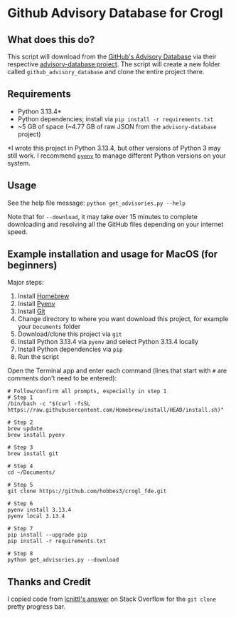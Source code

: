 # Github Advisory Database for Crogl

## What does this do?
This script will download from the [GitHub's Advisory Database](https://github.com/advisories) via their respective [advisory-database project](https://github.com/github/advisory-database). The script will create a new folder called `github_advisory_database` and clone the entire project there.

## Requirements
- Python 3.13.4*
- Python dependencies; install via `pip install -r requirements.txt`
- ~5 GB of space (~4.77 GB of raw JSON from the `advisory-database` project)

*I wrote this project in Python 3.13.4, but other versions of Python 3 may still work. I recommend [`pyenv`](https://github.com/pyenv/pyenv) to manage different Python versions on your system.

## Usage
See the help file message: `python get_advisories.py --help`

Note that for `--download`, it may take over 15 minutes to complete downloading and resolving all the GitHub files depending on your internet speed.

## Example installation and usage for MacOS (for beginners)
Major steps:

1. Install [Homebrew](https://brew.sh/)
2. Install [Pyenv](https://github.com/pyenv/pyenv?tab=readme-ov-file#homebrew-in-macos)
3. Install [Git](https://git-scm.com/downloads/mac)
4. Change directory to where you want download this project, for example your `Documents` folder
5. Download/clone this project via `git`
6. Install Python 3.13.4 via `pyenv` and select Python 3.13.4 locally
7. Install Python dependencies via `pip`
8. Run the script

Open the Terminal app and enter each command (lines that start with `#` are comments don't need to be entered):
```
# Follow/confirm all prompts, especially in step 1
# Step 1
/bin/bash -c "$(curl -fsSL https://raw.githubusercontent.com/Homebrew/install/HEAD/install.sh)"

# Step 2
brew update
brew install pyenv

# Step 3
brew install git

# Step 4
cd ~/Documents/

# Step 5
git clone https://github.com/hobbes3/crogl_fde.git

# Step 6
pyenv install 3.13.4
pyenv local 3.13.4

# Step 7
pip install --upgrade pip
pip install -r requirements.txt

# Step 8
python get_advisories.py --download
```

## Thanks and Credit
I copied code from [lcnittl's answer](https://stackoverflow.com/a/71285627) on Stack Overflow for the `git clone` pretty progress bar.
